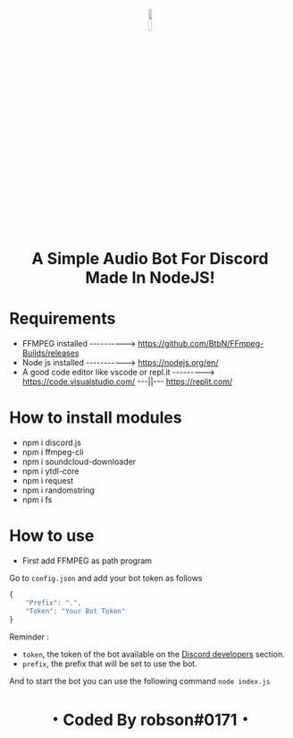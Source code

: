 <div align="center">
 <p align="center" style="border-radius:100%"><img height="auto" width="10%" src="https://cdn.jsdelivr.net/gh/devicons/devicon/icons/nodejs/nodejs-original.svg" </p>
<h1 align="center">A Simple Audio Bot For Discord Made In NodeJS!</i></a></h1>
</div>

# Requirements
+ FFMPEG installed ----------> https://github.com/BtbN/FFmpeg-Builds/releases
+ Node js installed -----------> https://nodejs.org/en/
+ A good code editor like vscode or repl.it ---------> https://code.visualstudio.com/  ---||--- https://replit.com/

# How to install modules
+ npm i discord.js
+ npm i ffmpeg-cli
+ npm i soundcloud-downloader
+ npm i ytdl-core
+ npm i request
+ npm i randomstring
+ npm i fs

# How to use
+ First add FFMPEG as path program

Go to `config.json` and add your bot token as follows
```js
{
    "Prefix": ".",
    "Token": "Your Bot Token"
}
```
Reminder :

- `token`, the token of the bot available on the [Discord developers](https://discordapp.com/developers/applications) section.
- `prefix`, the prefix that will be set to use the bot.

And to start the bot you can use the following command
`node index.js`


<div align="center">
<h1 align="center">・Coded By robson#0171・</i></a></h1>
</div>
